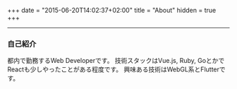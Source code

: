 +++
date = "2015-06-20T14:02:37+02:00"
title = "About"
hidden = true
+++


***

### 自己紹介

都内で勤務するWeb Developerです。
技術スタックはVue.js, Ruby, GoとかでReactも少しやったことがある程度です。
興味ある技術はWebGL系とFlutterです。